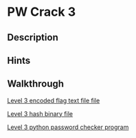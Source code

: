 # PW Crack 3

## Description

## Hints

## Walkthrough

[Level 3 encoded flag text file file](./level3.flag.txt.enc "Level 3 encoded flag text file file")

[Level 3 hash binary file](./level3.hash.bin "Level 3 hash binary file")

[Level 3 python password checker program](./level3.py "Level 3 python password checker program")
